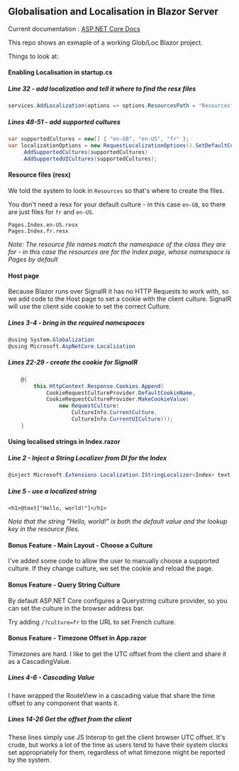 ## Globalisation and Localisation in Blazor Server

Current documentation :
[ASP.NET Core Docs](https://docs.microsoft.com/en-us/aspnet/core/blazor/globalization-localization?view=aspnetcore-3.1#blazor-server)

This repo shows an exmaple of a working Glob/Loc Blazor project.

Things to look at:

#### Enabling Localisation in startup.cs
##### Line 32 - add localization and tell it where to find the resx files
   
``` csharp
services.AddLocalization(options => options.ResourcesPath = "Resources");
```

##### Lines 48-51 - add supported cultures

``` csharp
var supportedCultures = new[] { "en-GB", "en-US", "fr" };
var localizationOptions = new RequestLocalizationOptions().SetDefaultCulture(supportedCultures[0])
	.AddSupportedCultures(supportedCultures)
	.AddSupportedUICultures(supportedCultures);
```

#### Resource files (resx)

We told the system to look in `Resources` so that's where to create the files.

You don't need a resx for your default culture - in this case `en-GB`, so there are just files for `fr` and `en-US`.

```
Pages.Index.en-US.resx
Pages.Index.fr.resx
```

*Note: The resource file names match the namespace of the class they are for - in this case the resources are for the Index page, whose namespace is Pages by default*

#### Host page

Because Blazor runs over SignalR it has no HTTP Requests to work with, so we add code to the Host page to set a cookie with the client culture.
SignalR will use the client side cookie to set the correct Culture.

##### Lines 3-4 - bring in the required namespaces

``` csharp
@using System.Globalization
@using Microsoft.AspNetCore.Localization
```

##### Lines 22-29 - create the cookie for SignalR

``` csharp
    @{
        this.HttpContext.Response.Cookies.Append(
            CookieRequestCultureProvider.DefaultCookieName,
            CookieRequestCultureProvider.MakeCookieValue(
                new RequestCulture(
                    CultureInfo.CurrentCulture,
                    CultureInfo.CurrentUICulture)));
    }
```

#### Using localised strings in Index.razor

##### Line 2 - Inject a String Localizer from DI for the Index

``` csharp
@inject Microsoft.Extensions.Localization.IStringLocalizer<Index> text
```

##### Line 5 - use a localized string

```
<h1>@text["Hello, world!"]</h1>
```

*Note that the string "Hello, world!" is both the default value and the lookup key in the resource files.*

#### Bonus Feature - Main Layout - Choose a Culture

I've added some code to allow the user to manually choose a supported culture.
If they change culture, we set the cookie and reload the page.

#### Bonus Feature - Query String Culture

By default ASP.NET Core configures a Querystring culture provider, so you can set the culture in the browser address bar.

Try adding `/?culture=fr` to the URL to set French culture.

#### Bonus Feature - Timezone Offset in App.razor

Timezones are hard. I like to get the UTC offset from the client and share it as a CascadingValue.

##### Lines 4-6 - Cascading Value

I have wrapped the RouteView in a cascading value that share the time offset to any component that wants it.

##### Lines 14-26 Get the offset from the client

These lines simply use JS Interop to get the client browser UTC offset.
It's crude, but works a lot of the time as users tend to have their system clocks set appropriately for them, regardless of what timezone might be reported by the system.



 
##### 

